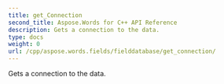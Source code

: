 ```yaml
---
title: get_Connection
second_title: Aspose.Words for C++ API Reference
description: Gets a connection to the data. 
type: docs
weight: 0
url: /cpp/aspose.words.fields/fielddatabase/get_connection/
---
```


Gets a connection to the data. 

